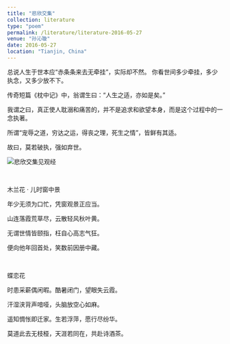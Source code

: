 ```yaml
---
title: "悲欣交集"
collection: literature
type: "poem"
permalink: /literature/literature-2016-05-27
venue: "孙沁璇"
date: 2016-05-27
location: "Tianjin, China"
---
```


总说人生于世本应“赤条条来去无牵挂”，实际却不然。
你看世间多少牵挂，多少执念，又多少放不下。

传奇短篇《枕中记》中，翁谓生曰：“人生之适，亦如是矣。”

我谓之曰，真正使人耽溺和痛苦的，并不是追求和欲望本身，而是这个过程中的一念执著。

所谓“宠辱之道，穷达之运，得丧之理，死生之情”，皆鲜有其适。

故曰，莫若破执，强如弃世。

![悲欣交集见观经](https://sunqinxuan.github.io/images/literature-2016-05-27-img1.jpg)

<br>

木兰花 · 儿时窗中景

年少无须为口忙，凭窗观景正应当。

山连落霞荒草尽，云散轻风秋叶黄。

无谓世情皆颐指，枉自心高志气狂。

便向他年回首处，笑数前因册中藏。

<br>

蝶恋花

时患采薪偶闲暇。酷暑闭门，望眼失云霞。

汗湿浃背声喑哑，头脑放空心如麻。

遥知惆怅即迁家。生若浮萍，愿行尽纷华。

莫道此去无枝桠，天涯若同在，共赴诗酒茶。


